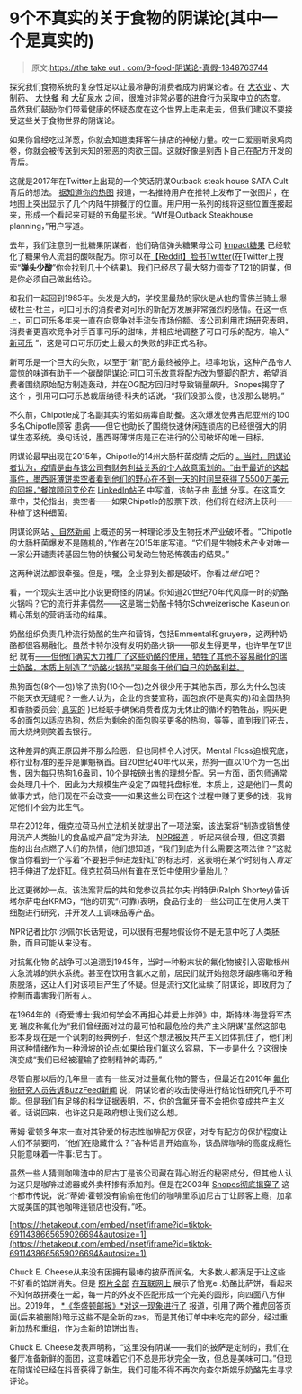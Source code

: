 # 9个不真实的关于食物的阴谋论(其中一个是真实的)

> 原文:[https://the take out . com/9-food-阴谋论-真假-1848763744](https://thetakeout.com/9-food-conspiracy-theories-true-and-false-1848763744)

探究我们食物系统的复杂性足以让最冷静的消费者成为阴谋论者。在 [大农业](https://thetakeout.com/ranchers-breeding-naked-heat-resistant-beef-cattle-1848732372) 、大制药、 [大快餐](https://thetakeout.com/fake-mcdonalds-email-scam-offers-money-for-survey-1848607352) 和 [大矿泉水](https://thetakeout.com/difference-between-seltzer-tonic-water-club-soda-1848454221) 之间，很难对非常必要的进食行为采取中立的态度。虽然我们鼓励你们带着健康的怀疑态度在这个世界上走来走去，但我们建议不要接受这些关于食物世界的阴谋论。

如果你曾经吃过洋葱，你就会知道澳拜客牛排店的神秘力量。咬一口爱丽斯泉鸡肉卷，你就会被传送到未知的邪恶的肉欲王国。这就好像是别西卜自己在配方开发的背后。

这就是2017年在Twitter上出现的一个笑话阴谋Outback steak house SATA Cult背后的想法。 [据知道你的热图](https://knowyourmeme.com/memes/outback-steakhouse-satanic-cult#fn1) 报道，一名推特用户在推特上发布了一张图片，在地图上突出显示了几个内陆牛排餐厅的位置。用户用一系列的线将这些位置连接起来，形成一个看起来可疑的五角星形状。“Wtf是Outback Steakhouse planning，”用户写道。

去年，我们注意到一批糖果阴谋者，他们确信弹头糖果母公司 [Impact糖果](https://www.impactconfections.com/) 已经软化了糖果令人流泪的酸味配方。你可以在[【Reddit】](https://www.reddit.com/r/nostalgia/comments/khumfz/have_warheads_gotten_less_sour_or_have_my/)[脸书](https://www.facebook.com/WARHEADS/posts/did-yall-change-your-candy-recipe-ive-eaten-sour-warheads-since-i-was-a-kid-and-/10153588294895239/)[Twitter](https://twitter.com/tonydvs81/status/859965466541948928)(在Twitter上搜索“**弹头少酸**”你会找到几十个结果)。我们已经尽了最大努力调查了T21的阴谋，但是你必须自己做出结论。

和我们一起回到1985年。头发是大的，学校里最热的家伙是从他的雪佛兰骑士爆破杜兰·杜兰，可口可乐的消费者对可乐的新配方发展非常强烈的感情。在这一点上，可口可乐多年来一直在向竞争对手流失市场份额。该公司利用市场研究表明，消费者更喜欢竞争对手百事可乐的甜味，并相应地调整了可口可乐的配方。输入“ [新可乐](https://www.coca-colacompany.com/company/history/the-story-of-one-of-the-most-memorable-marketing-blunders-ever) ”，这是可口可乐历史上最大的失败的非正式名称。

新可乐是一个巨大的失败，以至于“新”配方最终被停止。坦率地说，这种产品令人震惊的味道有助于一个碳酸阴谋论:可口可乐故意将配方改为蹩脚的配方，希望消费者围绕原始配方制造轰动，并在OG配方回归时导致销量飙升。Snopes揭穿了这个 ，引用可口可乐总裁唐纳德·科夫的话说，“我们没那么傻，也没那么聪明。”

不久前，Chipotle成了名副其实的诺如病毒自助餐。这次爆发使弗吉尼亚州的100多名Chipotle顾客 患病——但它也助长了围绕快速休闲连锁店的已经很强大的阴谋生态系统。换句话说，墨西哥薄饼店是正在进行的公司破坏的唯一目标。

阴谋论最早出现在2015年，Chipotle的14州大肠杆菌疫情 之后的 [。当时，阴谋论者认为，疫情是由与该公司有财务利益关系的个人故意策划的。“由于最近的这起事件，墨西哥薄饼卖空者看到他们的野心在不到一天的时间里获得了5500万美元的回报，”餐馆顾问艾伦在](https://www.businessinsider.com/chipotle-e-coli-conspiracy-theory-2015-12) [LinkedIn帖子](https://www.linkedin.com/pulse/chipotle-sabotaged-aaron-d-allen) 中写道，该帖子由 [彭博](https://www.bloomberg.com/news/articles/2017-07-25/the-chipotle-corporate-sabotage-theory-returns) 分享。在这篇文章中，艾伦指出，卖空者——如果Chipotle的股票下跌，他们将在经济上获利——种植了这种细菌。

阴谋论网站 [、自然新闻](https://www.naturalnews.com/052405_Chipotle_ecoli_outbreak_corporate_sabotage_biotech_bioterrorism.html) 上概述的另一种理论涉及生物技术产业破坏者。“Chipotle的大肠杆菌爆发不是随机的，”作者在2015年底写道。“它们是生物技术产业对唯一一家公开谴责转基因生物的快餐公司发动生物恐怖袭击的结果。”

这两种说法都很牵强。但是，嘿，企业界到处都是破坏。你看过*继任*吧？

看，一个现实生活中比小说更奇怪的阴谋。你知道20世纪70年代风靡一时的奶酪火锅吗？它的流行并非偶然——这是瑞士奶酪卡特尔Schweizerische Kaseunion精心策划的营销活动的结果。

奶酪组织负责几种流行奶酪的生产和营销，包括Emmental和gruyere，这两种奶酪都很容易融化。虽然卡特尔没有发明奶酪火锅——那发生得更早，也许早在17世纪 就有[——但他们确实大力推广了这些奶酪的使用，牺牲了其他不容易融化的瑞士奶酪，本质上制造了“奶酪火锅热”来服务于他们自己的奶酪利益。](https://southfloridareporter.com/the-first-fondue-recipe-was-published-in-1699-in-1875-it-was-published-as-cheese-fondue/)

热狗面包(8个一包)除了热狗(10个一包)之外很少用于其他东西，那么为什么包装不能天衣无缝呢？一些人认为，企业的贪婪宣称，面包旅(不是真实的)和全国热狗和香肠委员会( [真实的](https://thetakeout.com/national-hot-dog-sausage-council-hot-dog-sandwich-1836706628) )已经联手确保消费者成为无休止的循环的牺牲品，购买更多的面包以适应热狗，然后为剩余的面包购买更多的热狗，等等，直到我们死去，而大烧烤则笑着去银行。

这种差异的真正原因并不那么险恶，但也同样令人讨厌。Mental Floss追根究底，称行业标准的差异是罪魁祸首。自20世纪40年代以来，热狗一直以10个为一包出售，因为每只热狗1.6盎司，10个是按磅出售的理想分配。另一方面，面包师通常会处理几十个，因此为大规模生产设定了四辊托盘标准。本质上，这是他们一贯的做事方式，他们现在不会改变——如果这些公司在这个过程中赚了更多的钱，我肯定他们不会为此生气。

早在2012年，俄克拉荷马州立法机关就提出了一项法案，该法案将“制造或销售使用流产人类胎儿的食品或产品”定为非法， [NPR报道](https://www.npr.org/sections/thetwo-way/2012/01/20/145539661/state-bill-outlaws-use-of-fetuses-in-food-industry-meets-visceral-reaction) 。听起来很合理，但这项措施的出台点燃了人们的热情，他们想知道，“我们到底为什么需要这项法律？”这就像当你看到一个写着“不要把手伸进龙虾缸”的标志时，这表明在某个时刻有人*肯定*把手伸进了龙虾缸。俄克拉荷马州有谁在烹饪中使用少量胎儿？

比这更微妙一点。该法案背后的共和党参议员拉尔夫·肖特伊(Ralph Shortey)告诉塔尔萨电台KRMG，“他的研究”(可靠)表明，食品行业的一些公司正在使用人类干细胞进行研究，并开发人工调味品等产品。

NPR记者比尔·沙佩尔长话短说，可以很有把握地假设你不是无意中吃了人类胚胎，而且可能从来没有。

对抗氟化物 的战争可以追溯到1945年，当时一种粉末状的氟化物被引入密歇根州大急流城的供水系统。甚至在饮用含氟水之前，居民们就开始抱怨牙龈疼痛和牙釉质脱落，这让人们对该项目产生了怀疑。但是流行文化延续了阴谋论，即政府为了控制而毒害我们所有人。

在1964年的《奇爱博士:我如何学会不再担心并爱上炸弹》中，斯特林·海登将军杰克·瑞皮称氟化为“我们曾经面对过的最可怕和最危险的共产主义阴谋”虽然这部电影本身现在是一个讽刺的经典例子，但这个想法被反共产主义团体抓住了，他们利用这种情绪作为一种滑坡的论点:如果给我们氟这么容易，下一步是什么？这很快演变成“我们已经被灌输了控制精神的毒药。”

尽管自那以后的几年里一直有一些反对过量氟化物的警告，但最近在2019年 [氟化物研究人员告诉BuzzFeed新闻](https://www.buzzfeednews.com/article/nidhisubbaraman/fluoride-water-iq-kids-debate) 说，阴谋论者的攻击使得进行结论性研究几乎不可能。但是我们有足够的科学证据表明，不，你的含氟牙膏不会把你变成共产主义者。话说回来，也许这只是政府想让我们这么想。

蒂姆·霍顿多年来一直对其钟爱的标志性咖啡配方保密，对专有配方的保护程度让人们不禁要问，“他们在隐藏什么？”各种谣言开始宣称，该品牌咖啡的高度成瘾性只能意味着一件事:尼古丁。

虽然一些人猜测咖啡渣中的尼古丁是该公司藏在背心附近的秘密成分，但其他人认为这只是咖啡过滤器或外卖杯掺有添加剂。但是在2003年 [Snopes彻底揭穿了](https://www.snopes.com/fact-check/nicotine-non-fit/) 这个都市传说，说:“蒂姆·霍顿没有偷偷在他们的咖啡里添加尼古丁让顾客上瘾，加拿大或美国的其他咖啡连锁店也没有。”呸。

 [https://thetakeout.com/embed/inset/iframe?id=tiktok-6911438665659026694&autosize=1](https://thetakeout.com/embed/inset/iframe?id=tiktok-6911438665659026694&autosize=1) 

Chuck E. Cheese从来没有因拥有最棒的披萨而闻名，大多数人都满足于让这些不好看的馅饼消失。但是 [照片全部](https://www.yelp.com/biz_photos/chuck-e-cheeses-san-diego?select=voVbnztLzQrVkON4_Ufs5w) [在互联网上](https://media-cdn.tripadvisor.com/media/photo-s/11/a3/5e/1e/p-20171228-182741-vhdr.jpg) 展示了恰克e .奶酪比萨饼，看起来不知何故拼凑在一起，每一片的外皮不匹配形成一个完美的圆形，向四面八方伸出。2019年， [*《华盛顿邮报》*对这一现象进行了](https://www.washingtonpost.com/nation/2019/02/13/chuck-e-cheeses-oddly-shaped-pizza-ignites-bizarre-conspiracy-theory-viewed-by-millions-youtube/) 报道，引用了两个雅虎回答页面(后来被删除)暗示这些不是全新的zas，而是其他订单中未吃完的部分，经过重新加热和重组，作为全新的馅饼出售。

Chuck E. Cheese发表声明称，“这里没有阴谋——我们的披萨是定制的，我们在餐厅准备新鲜的面团，这意味着它们不总是形状完全一致，但总是美味可口。”但现在阴谋论已经在抖音获得了新生，我们可能不得不再次向查尔斯娱乐奶酪先生寻求评论。